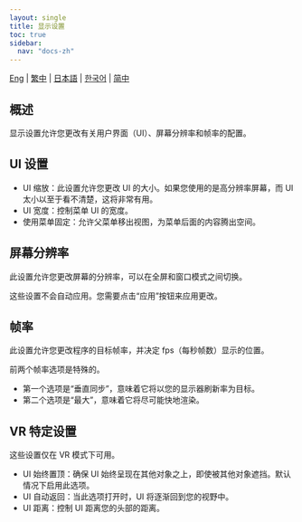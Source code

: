 ```yaml
---
layout: single
title: 显示设置
toc: true
sidebar:
  nav: "docs-zh"
---
```

[Eng](/dancexr/features/display_settings) | [繁中](/tw/dancexr/features/display_settings) | [日本語](/jp/dancexr/features/display_settings) | [한국어](/kr/dancexr/features/display_settings) | [简中](/zh/dancexr/features/display_settings)


## 概述
显示设置允许您更改有关用户界面（UI）、屏幕分辨率和帧率的配置。

## UI 设置
* UI 缩放：此设置允许您更改 UI 的大小。如果您使用的是高分辨率屏幕，而 UI 太小以至于看不清楚，这将非常有用。
* UI 宽度：控制菜单 UI 的宽度。
* 使用菜单固定：允许父菜单移出视图，为菜单后面的内容腾出空间。

## 屏幕分辨率
此设置允许您更改屏幕的分辨率，可以在全屏和窗口模式之间切换。

这些设置不会自动应用。您需要点击“应用”按钮来应用更改。

## 帧率
此设置允许您更改程序的目标帧率，并决定 fps（每秒帧数）显示的位置。

前两个帧率选项是特殊的。
* 第一个选项是“垂直同步”，意味着它将以您的显示器刷新率为目标。
* 第二个选项是“最大”，意味着它将尽可能快地渲染。

## VR 特定设置
这些设置仅在 VR 模式下可用。
* UI 始终置顶：确保 UI 始终呈现在其他对象之上，即使被其他对象遮挡。默认情况下启用此选项。
* UI 自动返回：当此选项打开时，UI 将逐渐回到您的视野中。
* UI 距离：控制 UI 距离您的头部的距离。